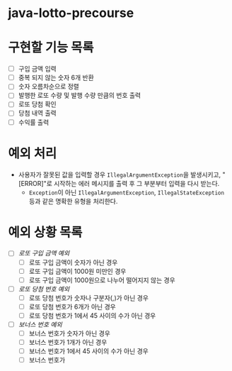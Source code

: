 # java-lotto-precourse

# 구현할 기능 목록
- [ ] 구입 금액 입력
- [ ] 중복 되지 않는 숫자 6개 반환
- [ ] 숫자 오름차순으로 정렬
- [ ] 발행한 로또 수량 및 발행 수량 만큼의 번호 출력
- [ ] 로또 당첨 확인
- [ ] 당첨 내역 출력
- [ ] 수익률 출력

# 예외 처리
- 사용자가 잘못된 값을 입력할 경우 `IllegalArgumentException`을 발생시키고, 
"[ERROR]"로 시작하는 에러 메시지를 출력 후 그 부분부터 입력을 다시 받는다.
  - `Exception`이 아닌 `IllegalArgumentException`, `IllegalStateException` 
등과 같은 명확한 유형을 처리한다.

# 예외 상황 목록

- [ ] *로또 구입 금액 예외* 
  - [ ] 로또 구입 금액이 숫자가 아닌 경우
  - [ ] 로또 구입 금액이 1000원 미만인 경우
  - [ ] 로또 구입 금액이 1000원으로 나누어 떨어지지 않는 경우
- [ ] *로또 당첨 번호 예외*
  - [ ] 로또 당첨 번호가 숫자나 구분자(,)가 아닌 경우
  - [ ] 로또 당첨 번호가 6개가 아닌 경우
  - [ ] 로또 당첨 번호가 1에서 45 사이의 수가 아닌 경우
- [ ] *보너스 번호 예외*
  - [ ] 보너스 번호가 숫자가 아닌 경우
  - [ ] 보너스 번호가 1개가 아닌 경우
  - [ ] 보너스 번호가 1에서 45 사이의 수가 아닌 경우
  - [ ] 보너스 번호가 